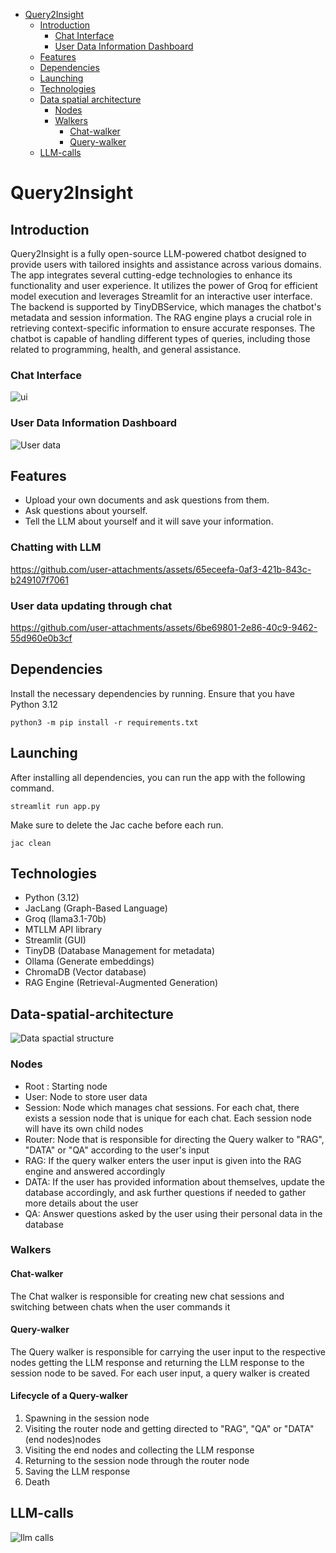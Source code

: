 
- [Query2Insight](#Query2Insight)
  - [Introduction](#introduction)
    - [Chat Interface](#Chat-Interface)
    - [User Data Information Dashboard](#User-Data-Information-Dashboard)
  - [Features](#Features)
  - [Dependencies](#dependencies)
  - [Launching](#Launching)
  - [Technologies](#Technologies)
  - [Data spatial architecture](#Data-spatial-architecture)
    - [Nodes](#Nodes)
    - [Walkers](#Walkers)
      - [Chat-walker](#Chat-walker)
      - [Query-walker](#Query-walker)
  - [LLM-calls](#LLM-calls)

# Query2Insight

## Introduction
  <p>Query2Insight is a fully open-source LLM-powered chatbot designed to provide users with tailored insights and assistance across various domains. The app integrates several cutting-edge technologies to enhance its functionality and user experience. It utilizes the power of Groq for efficient model execution and leverages Streamlit for an interactive user interface. The backend is supported by TinyDBService, which manages the chatbot's metadata and session information. The RAG engine plays a crucial role in retrieving context-specific information to ensure accurate responses. The chatbot is capable of handling different types of queries, including those related to programming, health, and general assistance.</p>

### Chat Interface

![ui](https://github.com/user-attachments/assets/cadeb92d-7fd6-4358-8069-f30f321a7683)

### User Data Information Dashboard

![User data](https://github.com/user-attachments/assets/bec542ae-66a8-4a74-8e85-c72d49a8520b)

## Features

<ul>
  <li>Upload your own documents and ask questions from them.</li>
  <li>Ask questions about yourself.</li>
  <li>Tell the LLM about yourself and it will save your information.</li>
  
</ul>

### Chatting with LLM

https://github.com/user-attachments/assets/65eceefa-0af3-421b-843c-b249107f7061

### User data updating through chat

https://github.com/user-attachments/assets/6be69801-2e86-40c9-9462-55d960e0b3cf

## Dependencies

Install the necessary dependencies by running. Ensure that you have Python 3.12

```shell
python3 -m pip install -r requirements.txt
```

## Launching 

After installing all dependencies, you can run the app with the following command.

```shell
streamlit run app.py
```
Make sure to delete the Jac cache before each run.

```shell
jac clean
```

## Technologies
  <div align="left">
  <ul>
    <li>Python (3.12)</li>
    <li>JacLang (Graph-Based Language)</li>
    <li>Groq (llama3.1-70b)</li>
    <li>MTLLM API library</li>
    <li>Streamlit (GUI)</li>
    <li>TinyDB (Database Management for metadata)</li>
    <li>Ollama (Generate embeddings)</li>
    <li>ChromaDB (Vector database)</li>
    <li>RAG Engine (Retrieval-Augmented Generation)</li>
  </ul>
</div>

## Data-spatial-architecture

![Data spactial structure](https://github.com/user-attachments/assets/9b3f0fcb-2778-4306-a153-ec16df701b36)

### Nodes 

<ul>
    <li>Root : Starting node</li>
    <li>User: Node to store user data</li>
    <li>Session: Node which manages chat sessions. For each chat, there exists a session node that is unique for each chat. Each session node will have its own child nodes</li>
    <li>Router: Node that is responsible for directing the Query walker to "RAG", "DATA" or "QA" according to the user's input</li>
    <li>RAG: If the query walker enters the user input is given into the RAG engine and answered accordingly</li>
    <li>DATA: If the user has provided information about themselves, update the database accordingly, and ask further questions if needed to gather more details about the user</li>
    <li>QA: Answer questions asked by the user using their personal data in the database</li>
</ul>

### Walkers 

#### Chat-walker

  <p>The Chat walker is responsible for creating new chat sessions and switching between chats when the user commands it</p>
  
#### Query-walker

  <p>The Query walker is responsible for carrying the user input to the respective nodes getting the LLM response and returning the LLM response to the session node to be saved. For each user input, a query walker is created</p>
  
  ####  Lifecycle of a Query-walker
  
  <ol>
    <li>Spawning in the session node</li>
    <li>Visiting the router node and getting directed to "RAG", "QA" or "DATA" (end nodes)nodes</li>
    <li>Visiting the end nodes and collecting the LLM response</li>
    <li>Returning to the session node through the router node</li>
    <li>Saving the LLM response</li>
    <li>Death</li>
</ol>
  
## LLM-calls

![llm calls](https://github.com/user-attachments/assets/96920c0b-2dce-4caf-9c76-82abd197668e)
 

